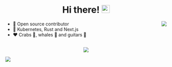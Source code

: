 <div align="center">
   <h1>Hi there! <img src="https://media.giphy.com/media/hvRJCLFzcasrR4ia7z/giphy.gif" width="25px"></h1>
</div>

<img align="right" src="https://github-readme-stats.vercel.app/api?username=RicoGuerra&count_private=true&show_icons=true&hide_title=true&hide=stars" />

- 👀 Open source contributor
- 👾 Kubernetes, Rust and Next.js
- ❤️ Crabs 🦀, whales 🐳 and guitars 🎸

<br>

<div align="center">
   <img src="https://github-profile-trophy.vercel.app/?username=RicoGuerra&theme=flat&no-frame=true&margin-w=30" />
</div>

<!-- It is https://yhype.me/ views count tracker, please remove it or use your own -->
![](https://hit.yhype.me/github/profile?user_id=)
